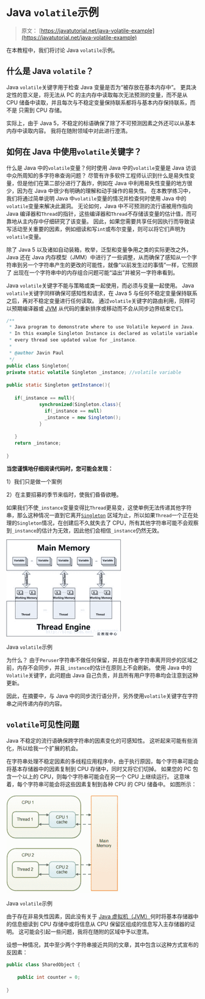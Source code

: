 # Java `volatile`示例

> 原文： [https://javatutorial.net/java-volatile-example](https://javatutorial.net/java-volatile-example)

在本教程中，我们将讨论 Java `volatile`示例。

## 什么是 Java `volatile`？

Java `volatile`关键字用于检查 Java 变量是否为“被存放在基本内存中”。 更具决定性的意义是，将无法从 PC 的主内存中读取每次无法预测的变量，而不是从 CPU 储备中读取，并且每次与不稳定变量保持联系都将与基本内存保持联系，而不是 只需到 CPU 存储。

实际上，由于 Java 5，不稳定的标语确保了除了不可预测因素之外还可以从基本内存中读取内容。 我将在随附领域中对此进行澄清。

## 如何在 Java 中使用`volatile`关键字？

什么是 Java 中的`volatile`变量？何时使用 Java 中的`volatile`变量是 Java 访谈中众所周知的多字符串查询问题？ 尽管有许多软件工程师认识到什么是易失性变量，但是他们在第二部分进行了轰炸，例如在 Java 中利用易失性变量的地方很少，因为在 Java 中很少有明确的理解和动手操作的易失性。 在本教学练习中，我们将通过简单说明 Java 中`volatile`变量的情况并检查何时使用 Java 中的`volatile`变量来解决此漏洞。 无论如何，Java 中不可预测的流行语被用作指向 Java 编译器和`Thread`的指针，这些编译器和`Thread`不存储该变量的估计值，而可靠地从主内存中仔细研究了该变量。 因此，如果您需要共享任何因执行而导致读写活动至关重要的因素，例如细读和写`int`或布尔变量，则可以将它们声明为`volatile`变量。

除了 Java 5 以及诸如自动装箱，枚举，泛型和变量争用之类的实际更改之外，Java 还在 Java 内存模型（JMM）中进行了一些调整，从而确保了感知从一个字符串到另一个字符串产生的更改的可能性，就像“以前发生过的事情”一样，它照顾了 出现在一个字符串中的内存组合问题可能“溢出”并被另一字符串看到。

Java `volatile`关键字不能与策略或类一起使用，而必须与变量一起使用。 Java `volatile`关键字同样确保可感知性和请求，在 Java 5 与任何不稳定变量保持联系之后，再对不稳定变量进行任何读取。 通过`volatile`关键字的路由利用，同样可以预期编译器或 [JVM](https://javatutorial.net/jvm-explained) 从代码的重新排序或移动而不会从同步边界结束它们。

```java
/**
 * Java program to demonstrate where to use Volatile keyword in Java.
 * In this example Singleton Instance is declared as volatile variable to ensure
 * every thread see updated value for _instance.
 * 
 * @author Javin Paul
 */
public class Singleton{
private static volatile Singleton _instance; //volatile variable 

public static Singleton getInstance(){

   if(_instance == null){
            synchronized(Singleton.class){
              if(_instance == null)
              _instance = new Singleton();
            }

   }
   return _instance;

}
```

**当您谨慎地仔细阅读代码时，您可能会发现：**

1）我们只是做一个案例

2）在主要招募的季节来临时，使我们昏昏欲睡。

如果我们不使`_instance`变量变得比`Thread`更易变，这使单例无法传递其他字符串，那么这种情况一直到它离开[`Singleton`](https://javatutorial.net/java-singleton-design-pattern-example) 区域为止，所以如果`Thread`一个正在处理的`Singleton`情况，在创建后不久就失去了 CPU，所有其他字符串可能不会观察到`_instance`的估计为无效，因此他们会相信`_instance`仍然无效。

![volatile keyword](img/93a7ec3bc991efd0048e67c54b6e8001.jpg)

Java `volatile`示例

为什么？ 由于`Peruser`字符串不做任何保留，并且在作者字符串离开同步的区域之前，内存不会同步，并且`_instance`的估计在原则上不会刷新。 使用 Java 中的`Volatile`关键字，此问题由 Java 自己负责，并且所有用户字符串均会注意到这种更新。

因此，在摘要中，与 Java 中的同步流行语分开，另外使用`volatile`关键字在字符串之间传递内存的内容。

## `volatile`可见性问题

Java 不稳定的流行语确保跨字符串的因素变化的可感知性。 这听起来可能有些消化，所以给我一个扩展的机会。

在字符串处理不稳定因素的多线程应用程序中，由于执行原因，每个字符串可能会将基本存储器中的因素复制到 CPU 存储中，同时又将它们切掉。 如果您的 PC 包含一个以上的 CPU，则每个字符串可能会在另一个 CPU 上继续运行。 这意味着，每个字符串可能会将这些因素复制到各种 CPU 的 CPU 储备中。 如图所示：

![volatile keyword](img/fec74a0da8bbae76d242c3b6e205d9b9.jpg)

Java `volatile`示例

由于存在非易失性因素，因此没有关于 [Java 虚拟机（JVM）](https://javatutorial.net/jvm-explained)何时将基本存储器中的信息细读到 CPU 存储中或将信息从 CPU 保留区组成的信息写入主存储器的证明。 这可能会引起一些问题，我将在随附的区域中予以澄清。

设想一种情况，其中至少两个字符串接近共同的文章，其中包含以这种方式宣布的反因素：

```java
public class SharedObject {

    public int counter = 0;

}
```